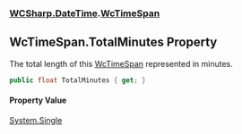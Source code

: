 ### [WCSharp.DateTime](WCSharp.DateTime.md 'WCSharp.DateTime').[WcTimeSpan](WCSharp.DateTime.WcTimeSpan.md 'WCSharp.DateTime.WcTimeSpan')

## WcTimeSpan.TotalMinutes Property

The total length of this [WcTimeSpan](WCSharp.DateTime.WcTimeSpan.md 'WCSharp.DateTime.WcTimeSpan') represented in minutes.

```csharp
public float TotalMinutes { get; }
```

#### Property Value
[System.Single](https://docs.microsoft.com/en-us/dotnet/api/System.Single 'System.Single')